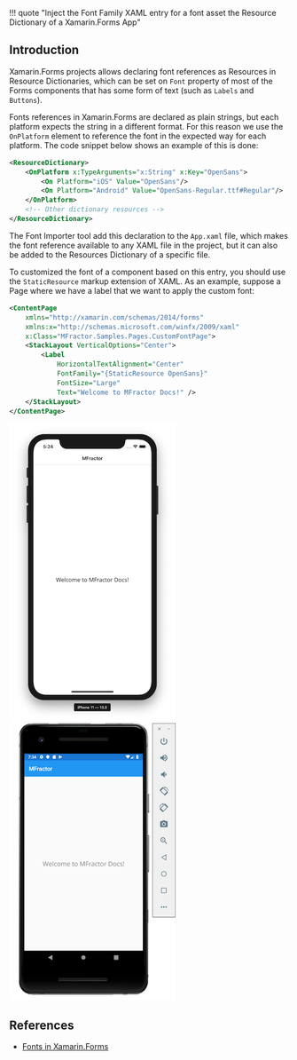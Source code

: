 !!! quote "Inject the Font Family XAML entry for a font asset the Resource Dictionary of a Xamarin.Forms App"

## Introduction
Xamarin.Forms projects allows declaring font references as Resources in Resource Dictionaries, which can be set on `Font` property of most of the Forms components that has some form of text (such as `Labels` and `Buttons`).

Fonts references in Xamarin.Forms are declared as plain strings, but each platform expects the string in a different format. For this reason we use the `OnPlatform` element to reference the font in the expected way for each platform. The code snippet below shows an example of this is done:

```xml
<ResourceDictionary>
    <OnPlatform x:TypeArguments="x:String" x:Key="OpenSans">
        <On Platform="iOS" Value="OpenSans"/>
        <On Platform="Android" Value="OpenSans-Regular.ttf#Regular"/>
    </OnPlatform>
    <!-- Other dictionary resources -->
</ResourceDictionary>
```

The Font Importer tool add this declaration to the `App.xaml` file, which makes the font reference available to any XAML file in the project, but it can also be added to the Resources Dictionary of a specific file.

To customized the font of a component based on this entry, you should use the `StaticResource` markup extension of XAML. As an example, suppose a Page where we have a label that we want to apply the custom font:

```xml
<ContentPage
    xmlns="http://xamarin.com/schemas/2014/forms"
    xmlns:x="http://schemas.microsoft.com/winfx/2009/xaml"
    x:Class="MFractor.Samples.Pages.CustomFontPage">
    <StackLayout VerticalOptions="Center">
        <Label
            HorizontalTextAlignment="Center"
            FontFamily="{StaticResource OpenSans}"
            FontSize="Large"
            Text="Welcome to MFractor Docs!" />
    </StackLayout>
</ContentPage>
```

![Screenshot of the page with a custom font applied in iOS](/img/fonts/font-family-xaml-01.png) ![Screenshot of the page with a custom font applied in Android](/img/fonts/font-family-xaml-02.png)

## References

* [Fonts in Xamarin.Forms](https://docs.microsoft.com/en-us/xamarin/xamarin-forms/user-interface/text/fonts#use-a-custom-font)
